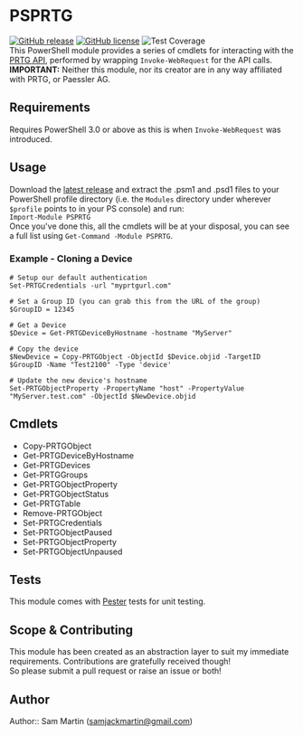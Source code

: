 # PSPRTG  
[![GitHub release](https://img.shields.io/github/release/Sam-Martin/prtg-powershell.svg)](https://github.com/Sam-Martin/prtg-powershell/releases/latest) [![GitHub license](https://img.shields.io/github/license/Sam-Martin/prtg-powershell.svg)](LICENSE) ![Test Coverage](https://img.shields.io/badge/coverage-81%25-yellowgreen.svg)  
This PowerShell module provides a series of cmdlets for interacting with the [PRTG API](https://prtg.paessler.com/api.htm?username=demo&password=demodemo&tabid=1), performed by wrapping `Invoke-WebRequest` for the API calls.  
**IMPORTANT:** Neither this module, nor its creator are in any way affiliated with PRTG, or Paessler AG.

## Requirements
Requires PowerShell 3.0 or above as this is when `Invoke-WebRequest` was introduced.

## Usage
Download the [latest release](https://github.com/Sam-Martin/prtg-powershell/releases/latest) and  extract the .psm1 and .psd1 files to your PowerShell profile directory (i.e. the `Modules` directory under wherever `$profile` points to in your PS console) and run:  
`Import-Module PSPRTG`  
Once you've done this, all the cmdlets will be at your disposal, you can see a full list using `Get-Command -Module PSPRTG`.

### Example - Cloning a Device
```
# Setup our default authentication
Set-PRTGCredentials -url "myprtgurl.com"  

# Set a Group ID (you can grab this from the URL of the group)
$GroupID = 12345

# Get a Device
$Device = Get-PRTGDeviceByHostname -hostname "MyServer"

# Copy the device
$NewDevice = Copy-PRTGObject -ObjectId $Device.objid -TargetID $GroupID -Name "Test2100" -Type 'device'

# Update the new device's hostname
Set-PRTGObjectProperty -PropertyName "host" -PropertyValue "MyServer.test.com" -ObjectId $NewDevice.objid

```

## Cmdlets


* Copy-PRTGObject
* Get-PRTGDeviceByHostname
* Get-PRTGDevices
* Get-PRTGGroups
* Get-PRTGObjectProperty
* Get-PRTGObjectStatus
* Get-PRTGTable
* Remove-PRTGObject
* Set-PRTGCredentials
* Set-PRTGObjectPaused
* Set-PRTGObjectProperty
* Set-PRTGObjectUnpaused


## Tests
This module comes with [Pester](https://github.com/pester/Pester/) tests for unit testing.

## Scope & Contributing
This module has been created as an abstraction layer to suit my immediate requirements. Contributions are gratefully received though!  
So please submit a pull request or raise an issue or both!
 

## Author
Author:: Sam Martin (<samjackmartin@gmail.com>)
